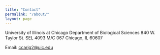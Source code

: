 ```yaml
---
title: "Contact"
permalink: "/about/"
layout: page
---
```


University of Illinois at Chicago
Department of Biological Sciences
840 W. Taylor St.
SEL 4093 M/C 067
Chicago, IL 60607

Email: ccarig2@uic.edu

